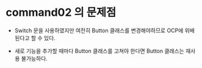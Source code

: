 # command02 의 문제점

* Switch 문을 사용하였지만 여전히 Button 클래스를 변경해야하므로 OCP에 위배된다고 할 수 있다.

* 새로 기능을 추가할 때마다 Button 클래스를 고쳐야 한다면 Button 클래스는 재사용 불가능하다.